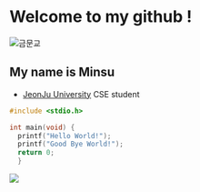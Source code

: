 # Welcome to my github !

![금문교](https://user-images.githubusercontent.com/102573165/227759045-64a769d1-e579-4b59-9180-9b18211ffb72.jpg)

## My name is Minsu

- [JeonJu University](https://www.jj.ac.kr/jj/index.jsp) CSE student

```c
#include <stdio.h>

int main(void) {
  printf("Hello World!");
  printf("Good Bye World!");
  return 0;
  }
```

<img src="https://img.shields.io/badge/Python-3766AB?style=flat-square&logo=Python&logoColor=white"/>
